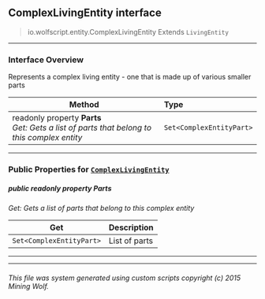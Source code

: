 ## ComplexLivingEntity __interface__

>io.wolfscript.entity.ComplexLivingEntity
>Extends `LivingEntity`

---

### Interface Overview

Represents a complex living entity - one that is made up of various smaller parts

Method | Type   
--- | :--- 
 readonly property __Parts__ <br> _Get: Gets a list of parts that belong to this complex entity_ | `Set<ComplexEntityPart>`



---


### Public Properties for [`ComplexLivingEntity`](ComplexLivingEntity.md)

##### <a id='parts'></a>public  readonly property __Parts__

_Get: Gets a list of parts that belong to this complex entity_

Get | Description
--- | --- 
`Set<ComplexEntityPart>` | List of parts



---
---


###### This file was system generated using custom scripts copyright (c) 2015 Mining Wolf.
	

